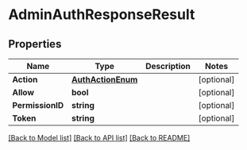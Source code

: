 # AdminAuthResponseResult

## Properties

Name | Type | Description | Notes
------------ | ------------- | ------------- | -------------
**Action** | [**AuthActionEnum**](AuthActionEnum.md) |  | [optional] 
**Allow** | **bool** |  | [optional] 
**PermissionID** | **string** |  | [optional] 
**Token** | **string** |  | [optional] 

[[Back to Model list]](../README.md#documentation-for-models) [[Back to API list]](../README.md#documentation-for-api-endpoints) [[Back to README]](../README.md)


